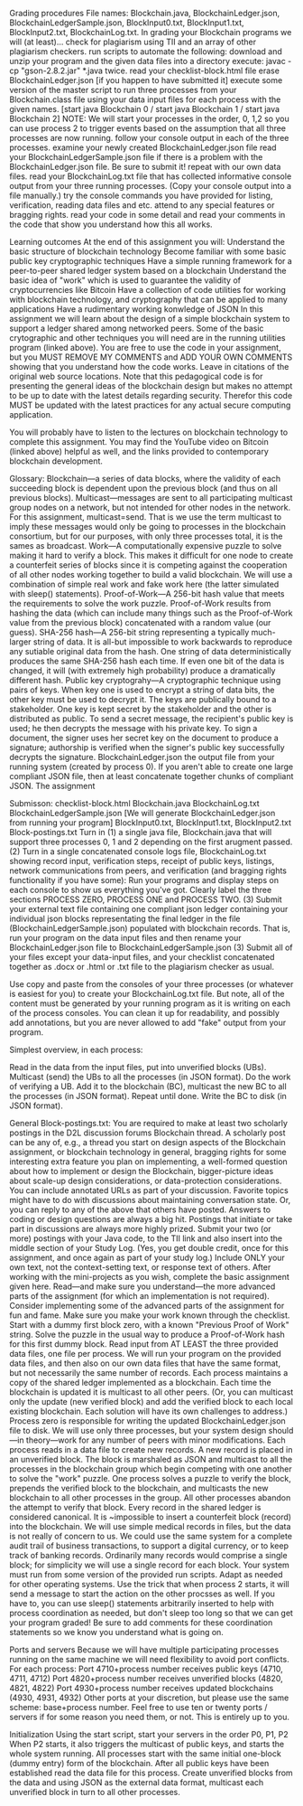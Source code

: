 Grading procedures
File names: Blockchain.java, BlockchainLedger.json, BlockchainLedgerSample.json, BlockInput0.txt, BlockInput1.txt, BlockInput2.txt, BlockchainLog.txt. In grading your Blockchain programs we will (at least)...
check for plagiarism using TII and an array of other plagiarism checkers.
run scripts to automate the following:
download and unzip your program and the given data files into a directory
execute: javac -cp "gson-2.8.2.jar" *.java twice.
read your checklist-block.html file
erase BlockchainLedger.json [if you happen to have submitted it]
execute some version of the master script to run three processes from your Blockchain.class file using your data input files for each process with the given names. [start java Blockchain 0 / start java Blockchain 1 / start java Blockchain 2] NOTE: We will start your processes in the order, 0, 1,2 so you can use process 2 to trigger events based on the assumption that all three processes are now running.
follow your console output in each of the three processes.
examine your newly created BlockchainLedger.json file
read your BlockchainLedgerSample.json file if there is a problem with the BlockchainLedger.json file. Be sure to submit it!
repeat with our own data files.
read your BlockchainLog.txt file that has collected informative console output from your three running processes. (Copy your console output into a file manually.)
try the console commands you have provided for listing, verification, reading data files and etc.
attend to any special features or bragging rights.
read your code in some detail and read your comments in the code that show you understand how this all works.

Learning outcomes
At the end of this assignment you will:
Understand the basic structure of blockchain technology
Become familiar with some basic public key cryptographic techniques
Have a simple running framework for a peer-to-peer shared ledger system based on a blockchain
Understand the basic idea of "work" which is used to guarantee the validity of cryptocurrencies like Bitcoin
Have a collection of code utilities for working with blockchain technology, and cryptography that can be applied to many applications
Have a rudimentary working konwledge of JSON
In this assignment we will learn about the design of a simple blockchain system to support a ledger shared among networked peers.
Some of the basic crytographic and other techniques you will need are in the running utilities program (linked above). You are free to use the code in your assignment, but you MUST REMOVE MY COMMENTS and ADD YOUR OWN COMMENTS showing that you understand how the code works. Leave in citations of the original web source locations. Note that this pedagogical code is for presenting the general ideas of the blockchain design but makes no attempt to be up to date with the latest details regarding security. Therefor this code MUST be updated with the latest practices for any actual secure computing application.

You will probably have to listen to the lectures on blockchain technology to complete this assignment. You may find the YouTube video on Bitcoin (linked above) helpful as well, and the links provided to contemporary blockchain development.

Glossary:
Blockchain—a series of data blocks, where the validity of each succeeding block is dependent upon the previous block (and thus on all previous blocks).
Multicast—messages are sent to all participating multicast group nodes on a network, but not intended for other nodes in the network. For this assignment, multicast=send. That is we use the term multicast to imply these messages would only be going to processes in the blockchain consortium, but for our purposes, with only three processes total, it is the sames as broadcast.
Work—A computationally expensive puzzle to solve making it hard to verify a block. This makes it difficult for one node to create a counterfeit series of blocks since it is competing against the cooperation of all other nodes working together to build a valid blockchain. We will use a combination of simple real work and fake work here (the latter simulated with sleep() statements).
Proof-of-Work—A 256-bit hash value that meets the requirements to solve the work puzzle. Proof-of-Work results from hashing the data (which can include many things such as the Proof-of-Work value from the previous block) concatenated with a random value (our guess).
SHA-256 hash—A 256-bit string representing a typically much-larger string of data. It is all-but impossible to work backwards to reproduce any sutiable original data from the hash. One string of data deterministically produces the same SHA-256 hash each time. If even one bit of the data is changed, it will (with extremely high probability) produce a dramatically different hash.
Public key cryptograhy—A cryptographic technique using pairs of keys. When key one is used to encrypt a string of data bits, the other key must be used to decrypt it. The keys are publically bound to a stakeholder. One key is kept secret by the stakeholder and the other is distributed as public. To send a secret message, the recipient's public key is used; he then decrypts the message with his private key. To sign a document, the signer uses her secret key on the document to produce a signature; authorship is verified when the signer's public key successfully decrypts the signature.
BlockchainLedger.json the output file from your running system (created by process 0). If you aren't able to create one large compliant JSON file, then at least concatenate together chunks of compliant JSON.
The assignment


Submisson:
checklist-block.html
Blockchain.java
BlockchainLog.txt
BlockchainLedgerSample.json
[We will generate BlockchainLedger.json from running your program]
BlockInput0.txt, BlockInput1.txt, BlockInput2.txt
Block-postings.txt
Turn in (1) a single java file, Blockchain.java that will support three processes 0, 1 and 2 depending on the first arugment passed. (2) Turn in a single concatenated console logs file, BlockchainLog.txt showing record input, verification steps, receipt of public keys, listings, network communications from peers, and verification (and bragging rights functionality if you have some): Run your programs and display steps on each console to show us everything you've got. Clearly label the three sections PROCESS ZERO, PROCESS ONE and PROCESS TWO. (3) Submit your external text file containing one compliant json ledger containing your individual json blocks representating the final ledger in the file (BlockchainLedgerSample.json) populated with blockchain records. That is, run your program on the data input files and then rename your BlockchainLedger.json file to BlockchainLedgerSample.json (3) Submit all of your files except your data-input files, and your checklist concatenated together as .docx or .html or .txt file to the plagiarism checker as usual.

Use copy and paste from the consoles of your three processes (or whatever is easiest for you) to create your BlockchainLog.txt file. But note, all of the content must be generated by your running program as it is writing on each of the process consoles. You can clean it up for readability, and possibly add annotations, but you are never allowed to add "fake" output from your program.

Simplest overview, in each process:

Read in the data from the input files, put into unverified blocks (UBs).
Multicast (send) the UBs to all the processes (in JSON format).
Do the work of verifying a UB. Add it to the blockchain (BC), multicast the new BC to all the processes (in JSON format).
Repeat until done. Write the BC to disk (in JSON format).


General
Block-postings.txt: You are required to make at least two scholarly postings in the D2L discussion forums Blockchain thread. A scholarly post can be any of, e.g., a thread you start on design aspects of the Blockchain assignment, or blockchain technology in general, bragging rights for some interesting extra feature you plan on implementing, a well-formed question about how to implement or design the Blockchain, bigger-picture ideas about scale-up design considerations, or data-protection considerations. You can include annotated URLs as part of your discussion. Favorite topics might have to do with discussions about maintaining conversation state. Or, you can reply to any of the above that others have posted. Answers to coding or design questions are always a big hit. Postings that initiate or take part in discussions are always more highly prized. Submit your two (or more) postings with your Java code, to the TII link and also insert into the middle section of your Study Log. (Yes, you get double credit, once for this assignment, and once again as part of your study log.) Include ONLY your own text, not the context-setting text, or response text of others.
After working with the mini-projects as you wish, complete the basic assignment given here.
Read—and make sure you understand—the more advanced parts of the assignment (for which an implementation is not required).
Consider implementing some of the advanced parts of the assignment for fun and fame. Make sure you make your work known through the checklist.
Start with a dummy first block zero, with a known "Previous Proof of Work" string. Solve the puzzle in the usual way to produce a Proof-of-Work hash for this first dummy block.
Read input from AT LEAST the three provided data files, one file per process. We will run your program on the provided data files, and then also on our own data files that have the same format, but not necessarily the same number of records.
Each process maintains a copy of the shared ledger implemented as a blockchain. Each time the blockchain is updated it is multicast to all other peers. (Or, you can multicast only the update (new verified block) and add the verified block to each local existing blockchain. Each solution will have its own challenges to address.) Process zero is responsible for writing the updated BlockchainLedger.json file to disk. We will use only three processes, but your system design should—in theory—work for any number of peers with minor modifications.
Each process reads in a data file to create new records. A new record is placed in an unverified block. The block is marshaled as JSON and multicast to all the processes in the blockchain group which begin competing with one another to solve the "work" puzzle. One process solves a puzzle to verify the block, prepends the verified block to the blockchain, and multicasts the new blockchain to all other processes in the group. All other processes abandon the attempt to verify that block.
Every record in the shared ledger is considered canonical. It is ~impossible to insert a counterfeit block (record) into the blockchain.
We will use simple medical records in files, but the data is not really of concern to us. We could use the same system for a complete audit trail of business transactions, to support a digital currency, or to keep track of banking records.
Ordinarily many records would comprise a single block; for simplicity we will use a single record for each block.
Your system must run from some version of the provided run scripts. Adapt as needed for other operating systems. Use the trick that when process 2 starts, it will send a message to start the action on the other procsses as well.
If you have to, you can use sleep() statements arbitrarily inserted to help with process coordination as needed, but don't sleep too long so that we can get your program graded! Be sure to add comments for these coordination statements so we know you understand what is going on.


Ports and servers
Because we will have multiple participating processes running on the same machine we will need flexibility to avoid port conflicts. For each process:
Port 4710+process number receives public keys (4710, 4711, 4712)
Port 4820+process number receives unverified blocks (4820, 4821, 4822)
Port 4930+process number receives updated blockchains (4930, 4931, 4932)
Other ports at your discretion, but please use the same scheme: base+process number.
Feel free to use ten or twenty ports / servers if for some reason you need them, or not. This is entirely up to you.

Initialization
Using the start script, start your servers in the order P0, P1, P2
When P2 starts, it also triggers the multicast of public keys, and starts the whole system running.
All processes start with the same initial one-block (dummy entry) form of the blockchain.
After all public keys have been established read the data file for this process.
Create unverified blocks from the data and using JSON as the external data format, multicast each unverified block in turn to all other processes.
